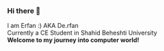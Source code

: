 ### Hi there 👋
I am Erfan :) AKA De.rfan
<br>
Currently a CE Student in Shahid Beheshti University<br>
<b>Welcome to my journey into computer world!</b>
